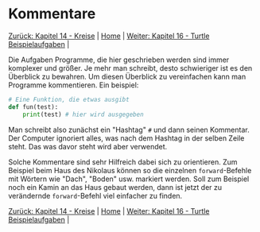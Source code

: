 # Kommentare

[Zurück: Kapitel 14 - Kreise](Kreise.md) |  [Home](README.md) |  [Weiter: Kapitel 16 - Turtle Beispielaufgaben](Turtlebeispielaufgaben.md) | 

Die Aufgaben Programme, die hier geschrieben werden sind immer komplexer und größer. Je mehr man schreibt, desto schwieriger ist es den Überblick zu bewahren. Um diesen Überblick zu vereinfachen kann man Programme kommentieren.
Ein beispiel:

```python
# Eine Funktion, die etwas ausgibt
def fun(test):
    print(test) # hier wird ausgegeben
```

Man schreibt also zunächst ein "Hashtag" `#` und dann seinen Kommentar. Der Computer ignoriert alles, was nach dem Hashtag in der selben Zeile steht. Das was davor steht wird aber verwendet.

Solche Kommentare sind sehr Hilfreich dabei sich zu orientieren. Zum Beispiel beim Haus des Nikolaus können so die einzelnen `forward`-Befehle mit Wörtern wie "Dach", "Boden" usw. markiert werden. Soll zum Beispiel noch ein Kamin an das Haus gebaut werden, dann ist jetzt der zu verändernde `forward`-Befehl viel einfacher zu finden.

[Zurück: Kapitel 14 - Kreise](Kreise.md) |  [Home](README.md) |  [Weiter: Kapitel 16 - Turtle Beispielaufgaben](Turtlebeispielaufgaben.md) | 
